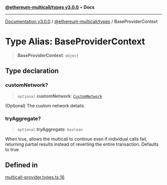 [**@ethereum-multicall/types v3.0.0**](../README.md) • **Docs**

***

[Documentation v3.0.0](../../../packages.md) / [@ethereum-multicall/types](../README.md) / BaseProviderContext

# Type Alias: BaseProviderContext

> **BaseProviderContext**: `object`

## Type declaration

### customNetwork?

> `optional` **customNetwork**: [`CustomNetwork`](CustomNetwork.md)

(Optional) The custom network details.

### tryAggregate?

> `optional` **tryAggregate**: `boolean`

When true, allows the multicall to continue even if individual calls fail, returning partial results instead of reverting the entire transaction.
Defaults to true.

## Defined in

[multicall-provider.types.ts:16](https://github.com/niZmosis/ethereum-multicall/blob/759805f36c7ddb05e5fad0eb8478dcf22871af59/packages/types/src/multicall-provider.types.ts#L16)
